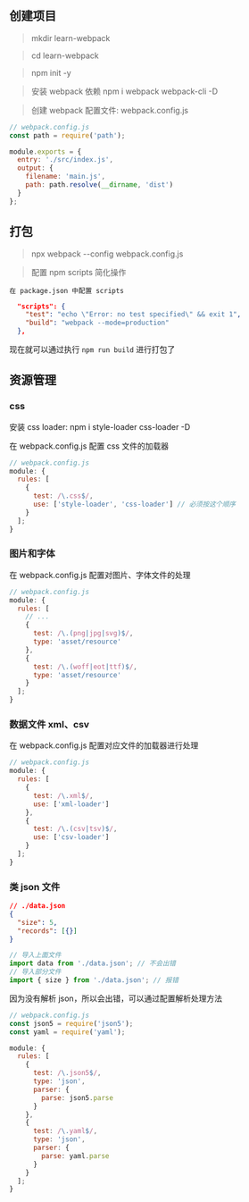 ## 创建项目

> mkdir learn-webpack

> cd learn-webpack

> npm init -y

> 安装 webpack 依赖 npm i webpack webpack-cli -D

> 创建 webpack 配置文件: webpack.config.js

```js
// webpack.config.js
const path = require('path');

module.exports = {
  entry: './src/index.js',
  output: {
    filename: 'main.js',
    path: path.resolve(__dirname, 'dist')
  }
};
```

## 打包

> npx webpack --config webpack.config.js

> 配置 npm scripts 简化操作

    在 package.json 中配置 scripts

```json
  "scripts": {
    "test": "echo \"Error: no test specified\" && exit 1",
    "build": "webpack --mode=production"
  },
```

现在就可以通过执行 `npm run build` 进行打包了

## 资源管理

### css

安装 css loader: npm i style-loader css-loader -D

在 webpack.config.js 配置 css 文件的加载器

```js
// webpack.config.js
module: {
  rules: [
    {
      test: /\.css$/,
      use: ['style-loader', 'css-loader'] // 必须按这个顺序
    }
  ];
}
```

### 图片和字体

在 webpack.config.js 配置对图片、字体文件的处理

```js
// webpack.config.js
module: {
  rules: [
    // ...
    {
      test: /\.(png|jpg|svg)$/,
      type: 'asset/resource'
    },
    {
      test: /\.(woff|eot|ttf)$/,
      type: 'asset/resource'
    }
  ];
}
```

### 数据文件 xml、csv

在 webpack.config.js 配置对应文件的加载器进行处理

```js
// webpack.config.js
module: {
  rules: [
    {
      test: /\.xml$/,
      use: ['xml-loader']
    },
    {
      test: /\.(csv|tsv)$/,
      use: ['csv-loader']
    }
  ];
}
```

### 类 json 文件

```json
// ./data.json
{
  "size": 5,
  "records": [{}]
}
```

```js
// 导入上面文件
import data from './data.json'; // 不会出错
// 导入部分文件
import { size } from './data.json'; // 报错
```

因为没有解析 json，所以会出错，可以通过配置解析处理方法

```js
// webpack.config.js
const json5 = require('json5');
const yaml = require('yaml');

module: {
  rules: [
    {
      test: /\.json5$/,
      type: 'json',
      parser: {
        parse: json5.parse
      }
    },
    {
      test: /\.yaml$/,
      type: 'json',
      parser: {
        parse: yaml.parse
      }
    }
  ];
}
```
